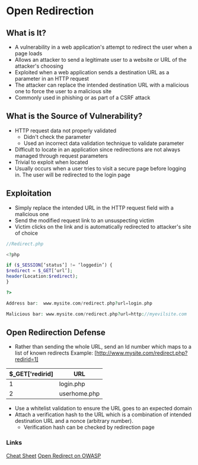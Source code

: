 # Open Redirection
## What is It?
- A vulnerability in a web application's attempt to redirect the user when a page loads
- Allows an attacker to send a legitimate user to a website or URL of the attacker's choosing
- Exploited when a web application sends a destination URL as a parameter in an HTTP request
- The attacker can replace the intended destination URL with a malicious one to force the user to a malicious site
- Commonly used in phishing or as part of a CSRF attack


## What is the Source of Vulnerability?
- HTTP request data not properly validated
	- Didn't check the parameter
	- Used an incorrect data validation technique to validate parameter
- Difficult to locate in an application since redirections are not always managed through request parameters
- Trivial to exploit when located
- Usually occurs when a user tries to visit a secure page before logging in. The user will be redirected to the login page

## Exploitation
- Simply replace the intended URL in the HTTP request field with a malicious one
- Send the modified request link to an unsuspecting victim
- Victim clicks on the link and is automatically redirected to attacker's site of choice
```php
//Redirect.php

<?php

if ($_SESSION[‘status’] != ‘loggedin’) {
$redirect = $_GET[‘url’]; 
header(Location:$redirect);
}

?>

Address bar:  www.mysite.com/redirect.php?url=login.php

Malicious bar: www.mysite.com/redirect.php?url=http://myevilsite.com
```

## Open Redirection Defense
- Rather than sending the whole URL, send an Id number which maps to a list of known redirects
Example: [http://www.mysite.com/redirect.php?redirid=1]

| $_GET['redirid] | URL          |
| --------------- | ------------ |
| 1               | login.php    |
| 2               | userhome.php |
- Use a whitelist validation to ensure the URL goes to an expected domain
- Attach a verification hash to the URL which is a combination of intended destination URL and a nonce (arbitrary number).
	- Verification hash can be checked by redirection page
### Links
[Cheat Sheet](https://cheatsheetseries.owasp.org/cheatsheets/Unvalidated_Redirects_and_Forwards_Cheat_Sheet.html)
[Open Redirect on OWASP](●[https://cwe.mitre.org/data/definitions/601.html](https://cwe.mitre.org/data/definitions/601.html))
